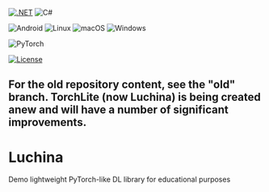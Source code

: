 [![.NET](https://img.shields.io/badge/--512BD4?logo=.net&logoColor=ffffff)](https://dotnet.microsoft.com/) ![C#](https://img.shields.io/badge/c%23-%23239120.svg?style=for-the-badge&logo=c-sharp&logoColor=white)

![Android](https://img.shields.io/badge/Android-3DDC84?style=for-the-badge&logo=android&logoColor=white) ![Linux](https://img.shields.io/badge/Linux-FCC624?style=for-the-badge&logo=linux&logoColor=black) ![macOS](https://img.shields.io/badge/mac%20os-000000?style=for-the-badge&logo=macos&logoColor=F0F0F0) ![Windows](https://img.shields.io/badge/Windows-0078D6?style=for-the-badge&logo=windows&logoColor=white)

![PyTorch](https://img.shields.io/badge/PyTorch-%23EE4C2C.svg?style=for-the-badge&logo=PyTorch&logoColor=white)

[![License](https://img.shields.io/badge/License-Apache_2.0-blue.svg)](https://opensource.org/licenses/Apache-2.0)

## For the old repository content, see the "old" branch. TorchLite (now Luchina) is being created anew and will have a number of significant improvements.

# Luchina

Demo lightweight PyTorch-like DL library for educational purposes
